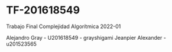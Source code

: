 # TF-201618549
Trabajo Final Complejidad Algorítmica 2022-01

Alejandro Gray - U201618549 - grayshigami
Jeanpier Alexander - u201523565
